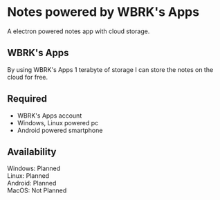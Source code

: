 # Notes powered by WBRK's Apps
A electron powered notes app with cloud storage.
## WBRK's Apps
By using WBRK's Apps 1 terabyte of storage I can store the notes on the cloud for free.
## Required
- WBRK's Apps account
- Windows, Linux powered pc
- Android powered smartphone
## Availability
Windows: Planned
<br>Linux: Planned
<br>Android: Planned
<br>MacOS: Not Planned
